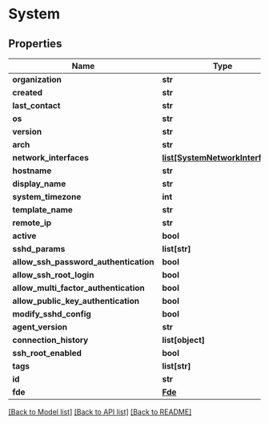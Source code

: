 # System

## Properties
Name | Type | Description | Notes
------------ | ------------- | ------------- | -------------
**organization** | **str** |  | [optional] 
**created** | **str** |  | [optional] 
**last_contact** | **str** |  | [optional] 
**os** | **str** |  | [optional] 
**version** | **str** |  | [optional] 
**arch** | **str** |  | [optional] 
**network_interfaces** | [**list[SystemNetworkInterfaces]**](SystemNetworkInterfaces.md) |  | [optional] 
**hostname** | **str** |  | [optional] 
**display_name** | **str** |  | [optional] 
**system_timezone** | **int** |  | [optional] 
**template_name** | **str** |  | [optional] 
**remote_ip** | **str** |  | [optional] 
**active** | **bool** |  | [optional] 
**sshd_params** | **list[str]** |  | [optional] 
**allow_ssh_password_authentication** | **bool** |  | [optional] 
**allow_ssh_root_login** | **bool** |  | [optional] 
**allow_multi_factor_authentication** | **bool** |  | [optional] 
**allow_public_key_authentication** | **bool** |  | [optional] 
**modify_sshd_config** | **bool** |  | [optional] 
**agent_version** | **str** |  | [optional] 
**connection_history** | **list[object]** |  | [optional] 
**ssh_root_enabled** | **bool** |  | [optional] 
**tags** | **list[str]** |  | [optional] 
**id** | **str** |  | [optional] 
**fde** | [**Fde**](Fde.md) |  | [optional] 

[[Back to Model list]](../README.md#documentation-for-models) [[Back to API list]](../README.md#documentation-for-api-endpoints) [[Back to README]](../README.md)


